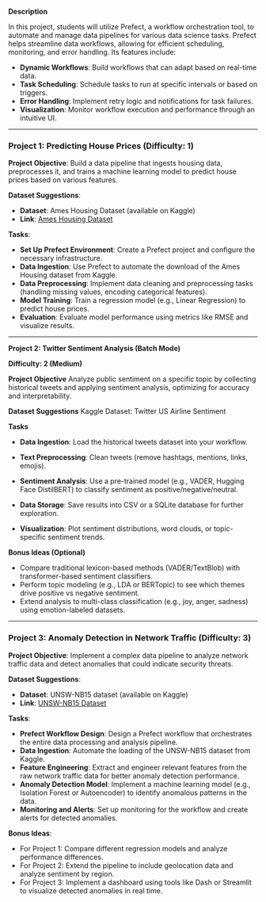 **Description**

In this project, students will utilize Prefect, a workflow orchestration tool, to automate and manage data pipelines for various data science tasks. Prefect helps streamline data workflows, allowing for efficient scheduling, monitoring, and error handling. Its features include:

- **Dynamic Workflows**: Build workflows that can adapt based on real-time data.
- **Task Scheduling**: Schedule tasks to run at specific intervals or based on triggers.
- **Error Handling**: Implement retry logic and notifications for task failures.
- **Visualization**: Monitor workflow execution and performance through an intuitive UI.

---

### Project 1: Predicting House Prices (Difficulty: 1)

**Project Objective**: Build a data pipeline that ingests housing data, preprocesses it, and trains a machine learning model to predict house prices based on various features.

**Dataset Suggestions**:
- **Dataset**: Ames Housing Dataset (available on Kaggle)
- **Link**: [Ames Housing Dataset](https://www.kaggle.com/datasets/prestonvong/AmesHousing)

**Tasks**:
- **Set Up Prefect Environment**: Create a Prefect project and configure the necessary infrastructure.
- **Data Ingestion**: Use Prefect to automate the download of the Ames Housing dataset from Kaggle.
- **Data Preprocessing**: Implement data cleaning and preprocessing tasks (handling missing values, encoding categorical features).
- **Model Training**: Train a regression model (e.g., Linear Regression) to predict house prices.
- **Evaluation**: Evaluate model performance using metrics like RMSE and visualize results.

---

**Project 2: Twitter Sentiment Analysis (Batch Mode)**

**Difficulty: 2 (Medium)**

**Project Objective**
Analyze public sentiment on a specific topic by collecting historical tweets and applying sentiment analysis, optimizing for accuracy and interpretability.

**Dataset Suggestions**
Kaggle Dataset: Twitter US Airline Sentiment

**Tasks**

- **Data Ingestion**: Load the historical tweets dataset into your workflow.

- **Text Preprocessing**: Clean tweets (remove hashtags, mentions, links, emojis).

- **Sentiment Analysis**: Use a pre-trained model (e.g., VADER, Hugging Face DistilBERT) to classify sentiment as positive/negative/neutral.

- **Data Storage**: Save results into CSV or a SQLite database for further exploration.

- **Visualization**: Plot sentiment distributions, word clouds, or topic-specific sentiment trends.

**Bonus Ideas (Optional)**

- Compare traditional lexicon-based methods (VADER/TextBlob) with transformer-based sentiment classifiers.
- Perform topic modeling (e.g., LDA or BERTopic) to see which themes drive positive vs negative sentiment.
- Extend analysis to multi-class classification (e.g., joy, anger, sadness) using emotion-labeled datasets.

---

### Project 3: Anomaly Detection in Network Traffic (Difficulty: 3)

**Project Objective**: Implement a complex data pipeline to analyze network traffic data and detect anomalies that could indicate security threats.

**Dataset Suggestions**:
- **Dataset**: UNSW-NB15 dataset (available on Kaggle)
- **Link**: [UNSW-NB15 Dataset](https://www.kaggle.com/datasets/mohammadami/unsw-nb15-dataset)

**Tasks**:
- **Prefect Workflow Design**: Design a Prefect workflow that orchestrates the entire data processing and analysis pipeline.
- **Data Ingestion**: Automate the loading of the UNSW-NB15 dataset from Kaggle.
- **Feature Engineering**: Extract and engineer relevant features from the raw network traffic data for better anomaly detection performance.
- **Anomaly Detection Model**: Implement a machine learning model (e.g., Isolation Forest or Autoencoder) to identify anomalous patterns in the data.
- **Monitoring and Alerts**: Set up monitoring for the workflow and create alerts for detected anomalies.

**Bonus Ideas**:
- For Project 1: Compare different regression models and analyze performance differences.
- For Project 2: Extend the pipeline to include geolocation data and analyze sentiment by region.
- For Project 3: Implement a dashboard using tools like Dash or Streamlit to visualize detected anomalies in real time.

